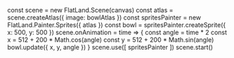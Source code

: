 const scene = new FlatLand.Scene(canvas)
const atlas = scene.createAtlas({
    image: bowlAtlas
})
const spritesPainter = new FlatLand.Painter.Sprites({
    atlas
})
const bowl = spritesPainter.createSprite({
    x: 500, y: 500
})
scene.onAnimation = time => {
  const angle = time * 2
  const x = 512 + 200 * Math.cos(angle)
  const y = 512 + 200 * Math.sin(angle)
  bowl.update({ x, y, angle })
}
scene.use([ spritesPainter ])
scene.start()
